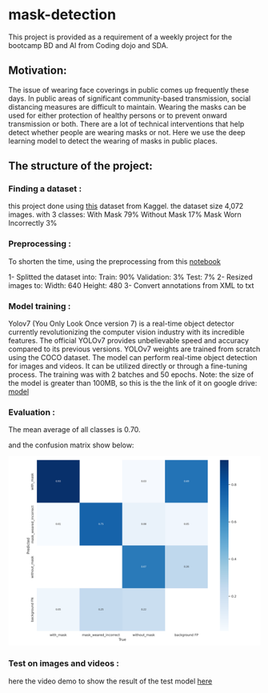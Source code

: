 # mask-detection

This project is provided as a requirement of a weekly project for the bootcamp BD and AI from Coding dojo and SDA.

## Motivation:

The issue of wearing face coverings in public comes up frequently these days. In public areas of significant community-based transmission, social distancing measures are difficult to maintain. Wearing the masks can be used for either protection of healthy persons or to prevent onward transmission or both. There are a lot of technical interventions that help detect whether people are wearing masks or not. Here we use the deep learning model to detect the wearing of masks in public places.

## The structure of the project:


### Finding a dataset : 
 this project done using [this](https://www.kaggle.com/datasets/andrewmvd/face-mask-detection) dataset from Kaggel. the dataset size 4,072 images.
with 3 classes:
With Mask                79%
Without Mask             17%
Mask Worn Incorrectly    3%

### Preprocessing : 
To shorten the time,  using the preprocessing from this [notebook](https://www.kaggle.com/code/rohitgadhwar/face-mask-detection-yolov5)

1- Splitted the dataset into:
Train: 90%
Validation: 3%
Test: 7%
2- Resized images to:
Width: 640
Height: 480
3- Convert annotations from XML to txt



### Model training : 
Yolov7 (You Only Look Once version 7) is a real-time object detector currently revolutionizing the computer vision industry with its incredible features. The official YOLOv7 provides unbelievable speed and accuracy compared to its previous versions. YOLOv7 weights are trained from scratch using the COCO dataset. The model can perform real-time object detection for images and videos. It can be utilized directly or through a fine-tuning process. The training was with 2 batches and 50 epochs. 
Note: the size of the model is greater than 100MB, so this is the the link of it on google drive:
[model](https://drive.google.com/file/d/1R8bgHduTuOtIN2jWhX5C-q8J2QHFoqx4/view?usp=sharing)


### Evaluation : 
The mean average of all classes is 0.70.

and the confusion matrix show below:

![Screenshot](https://github.com/BlackBeltsBDAI/mask-detection/blob/main/runs/train/yolov7x_results8/confusion_matrix.png)




### Test on images and videos : 
here the video demo to show the result of the test model [here](https://drive.google.com/file/d/13-jVexw1A4w_yw0XynIf2mqkDuDL798A/view?usp=share_link)

